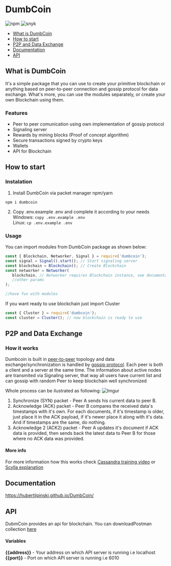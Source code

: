 # DumbCoin

![npm](https://img.shields.io/npm/v/dumbcoin)
![snyk](https://img.shields.io/snyk/vulnerabilities/npm/dumbcoin)

- [What is DumbCoin](#what-is-dumbcoin)
- [How to start](#how-to-start)
- [P2P and Data Exchange](#p2p-and-data-exchange)
- [Documentation](#documentation)
- [API](#api)

## What is DumbCoin

It's a simple package that you can use to create your primitive blockchain or anything based on peer-to-peer connection and gossip protocol for data exchange. 
What's more, you can use the modules separately, or create your own Blockchain using them.

### Features
* Peer to peer comunication using own implementation of gossip protocol
* Signaling server
* Rewards by mining blocks (Proof of concept algorithm)
* Secure transactions signed by crypto keys
* Wallets
* API for Blockchain

## How to start
  ### Instalation
  1. Install DumbCoin via packet manager npm/yarn
  ```
  npm i dumbcoin
  ```
  2. Copy .env.example .env and complete it according to your needs <br/>
   Windows: `copy .env.example .env`<br/>
   Linux: `cp .env.example .env`
  
   ### Usage
   
   You can import modules from DumbCoin package as shown below:
   
   ```javascript 
   const { Blockchain, Networker, Signal } = require('dumbcoin');
   const signal = Signal().start(); // Start signaling server
   const blockchain = Blockchain(); // Create Blockchain
   const networker = Networker(
      blockchain, // Networker requires Blockchain instance, see documentation for more info
      //other params
   );
   
   //have fun with modules
   
   ```
   If you want ready to use blockchain just import Cluster
   ```javascript 
   const { Cluster } = require('dumbcoin');
   const cluster = Cluster(); // now blockchain is ready to use
   ```
## P2P and Data Exchange
  ### How it works
  Dumbcoin is built in [peer-to-peer](https://en.wikipedia.org/wiki/Peer-to-peer) topology and data exchange/synchronization is handled by [gossip protocol](https://en.wikipedia.org/wiki/Gossip_protocol).
   Each peer is both a client and a server at the same time. The information about active nodes are transmited via Signaling server, that way all users have current list and can gossip with random Peer to keep blockchain well synchronized
  
  Whole process can be ilustrated as following:
  ![Imgur](https://i.imgur.com/slKvSxq.png)
  1. Synchronize (SYN) packet - Peer A sends his current data to peer B.
  2. Acknowledge (ACK) packet - Peer B compares the received data's timestamps with it's own. For each documents, if it's timestamp is older, just place it in the ACK payload, if it's newer place it along with it's data. And if timestamps are the same, do nothing.
  3. Acknowledge 2 (ACK2) packet - Peer A updates it's document if ACK data is provided, then sends back the latest data to Peer B for those where no ACK data was provided.
  #### More info
  For more information how this works check [Cassandra training video](https://academy.datastax.com/units/distributed-architecture-gossip?resource=ds201-foundations-apache-cassandra) or [Scylla explanation](https://docs.scylladb.com/kb/gossip/)
  
## Documentation
  https://hubertlipinski.github.io/DumbCoin/
 
## API
  DubmCoin provides an api for blockchain. You can downloadPostman collection [here](https://www.getpostman.com/collections/91b80ec4246ab266794e)
  #### Variables
  **{{address}}** - Your address on which API server is running i.e localhost <br/>
  **{{port}}** - Port on which API server is running i.e 6010
  
  

